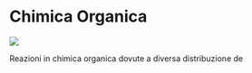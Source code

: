 # Chimica Organica

![](https://i.imgur.com/nDyVWoD.jpg)


Reazioni in chimica organica dovute a diversa distribuzione de
<!--stackedit_data:
eyJoaXN0b3J5IjpbODc0NTgxMzY5XX0=
-->
